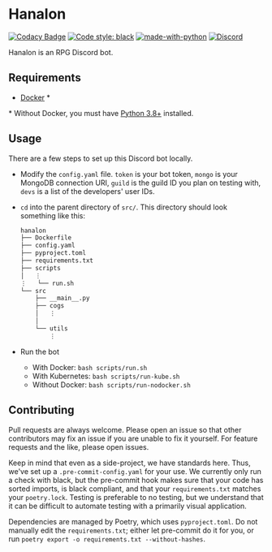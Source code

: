 # Hanalon

[![Codacy Badge](https://app.codacy.com/project/badge/Grade/34ef29ce098648089ecae0f460917353)](https://www.codacy.com/gh/sakura-no-hana/hanalon/dashboard)
[![Code style: black](https://img.shields.io/badge/code%20style-black-000000.svg)](https://github.com/psf/black)
[![made-with-python](https://img.shields.io/badge/Python-3.8&#8201;|&#8201;3.9&#8201;|&#8201;3.10-blue.svg)](https://www.python.org/)
[![Discord](https://img.shields.io/discord/715607808028049459.svg?label=&logo=discord&logoColor=ffffff&color=7389D8&labelColor=6A7EC2)](https://discord.gg/wKqGrKN)

Hanalon is an RPG Discord bot.

## Requirements

- [Docker](https://docs.docker.com/get-docker/) *

\* Without Docker, you must have [Python 3.8+](https://www.python.org/downloads/) installed.

## Usage

There are a few steps to set up this Discord bot locally.

- Modify the `config.yaml` file. `token` is your bot token, `mongo` is your MongoDB connection URI, `guild` is the guild ID you plan on testing with, `devs` is a list of the developers' user IDs.

- `cd` into the parent directory of `src/`. This directory should look something like this:

  ```txt
  hanalon
  ├── Dockerfile
  ├── config.yaml
  ├── pyproject.toml
  ├── requirements.txt
  ├── scripts
  │   ⋮
  ⋮   └── run.sh
  └── src
      ├── __main__.py
      ├── cogs
      │   ⋮
      │
      └── utils
          ⋮
  ```

- Run the bot

  - With Docker: `bash scripts/run.sh`
  - With Kubernetes: `bash scripts/run-kube.sh`
  - Without Docker: `bash scripts/run-nodocker.sh`

## Contributing

Pull requests are always welcome. Please open an issue so that other contributors may fix an issue if you are unable to fix it yourself. For feature requests and the like, please open issues.

Keep in mind that even as a side-project, we have standards here. Thus, we've set up a `.pre-commit-config.yaml` for your use. We currently only run a check with black, but the pre-commit hook makes sure that your code has sorted imports, is black compliant, and that your `requirements.txt` matches your `poetry.lock`. Testing is preferable to no testing, but we understand that it can be difficult to automate testing with a primarily visual application.

Dependencies are managed by Poetry, which uses `pyproject.toml`. Do not manually edit the `requirements.txt`; either let pre-commit do it for you, or run `poetry export -o requirements.txt --without-hashes`.
